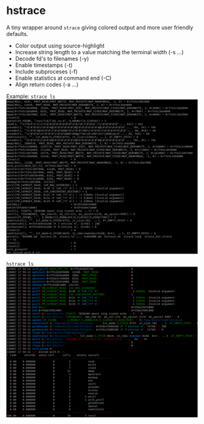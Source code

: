 hstrace
=======

A tiny wrapper around `strace` giving colored output and more user friendly defaults.

- Color output using source-highlight
- Increase string length to a value matching the terminal width (-s …)
- Decode fd's to filenames (-y)
- Enable timestamps (-t)
- Include subproceses (-f)
- Enable statistics at command end (-C)
- Align return codes (-a …)

Example:
`strace ls`
![strace](strace.png)

`hstrace ls`
![hstrace](hstrace.png)
